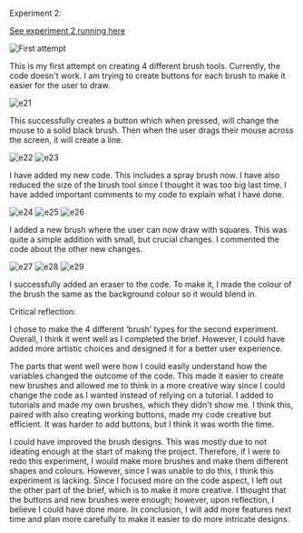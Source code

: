 Experiment 2:

[See experiment 2 running here](/experiment_2_2025_06_01_14_01_14/index.html)


![First attempt](https://github.com/user-attachments/assets/d745bc7c-c6c8-47a5-8452-c363287fc9ca)

This is my first attempt on creating 4 different brush tools. Currently, the code doesn't work. I am trying to create buttons for each brush to make it easier for the user to draw.


![e21](https://github.com/user-attachments/assets/bfb8180c-c6b7-4164-9248-76d076f44e49)

This successfully creates a button which when pressed, will change the mouse to a solid black brush. Then when the user drags their mouse across the screen, it will create a line.

![e22](https://github.com/user-attachments/assets/00dae4c7-8642-4090-9b37-d83fdd5772c0)
![e23](https://github.com/user-attachments/assets/58e2d999-14c7-4a87-8d9b-f7dec072d589)

I have added my new code. This includes a spray brush now. I have also reduced the size of the brush tool since I thought it was too big last time. I have added important comments to my code to explain what I have done.

![e24](https://github.com/user-attachments/assets/d84ce5a7-2172-4fbd-bc00-6921bebb02e3)
![e25](https://github.com/user-attachments/assets/f7df0782-75ab-421d-b004-678f4ff7ab76)
![e26](https://github.com/user-attachments/assets/40c06d14-4a0b-49b2-8367-017e43cf5763)

I added a new brush where the user can now draw with squares. This was quite a simple addition with small, but crucial changes. I commented the code about the other new changes.

![e27](https://github.com/user-attachments/assets/7485ec32-1847-4ef4-b820-ecb74789bb4f)
![e28](https://github.com/user-attachments/assets/197ad420-782d-46fa-87fa-d8f57908252d)
![e29](https://github.com/user-attachments/assets/4a78bcd1-de9d-40e2-aa32-19b87cd03f01)

I successfully added an eraser to the code. To make it, I made the colour of the brush the same as the background colour so it would blend in.

Critical reflection:


I chose to make the 4 different ‘brush’ types for the second experiment. Overall, I think it went well as I completed the brief. However, I could have added more artistic choices and designed it for a better user experience.

The parts that went well were how I could easily understand how the variables changed the outcome of the code. This made it easier to create new brushes and allowed me to think in a more creative way since I could change the code as I wanted instead of relying on a tutorial. I added to tutorials and made my own brushes, which they didn't show me. I think this, paired with also creating working buttons, made my code creative but efficient. It was harder to add buttons, but I think it was worth the time.

I could have improved the brush designs. This was mostly due to not ideating enough at the start of making the project. Therefore, if I were to redo this experiment, I would make more brushes and make them different shapes and colours. However, since I was unable to do this, I think this experiment is lacking. Since I focused more on the code aspect, I left out the other part of the brief, which is to make it more creative. I thought that the buttons and new brushes were enough; however, upon reflection, I believe I could have done more. In conclusion, I will add more features next time and plan more carefully to make it easier to do more intricate designs.
